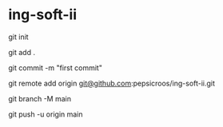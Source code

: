 # ing-soft-ii


git init

git add .

git commit -m "first commit"

git remote add origin git@github.com:pepsicroos/ing-soft-ii.git

git branch -M main

git push -u origin main
